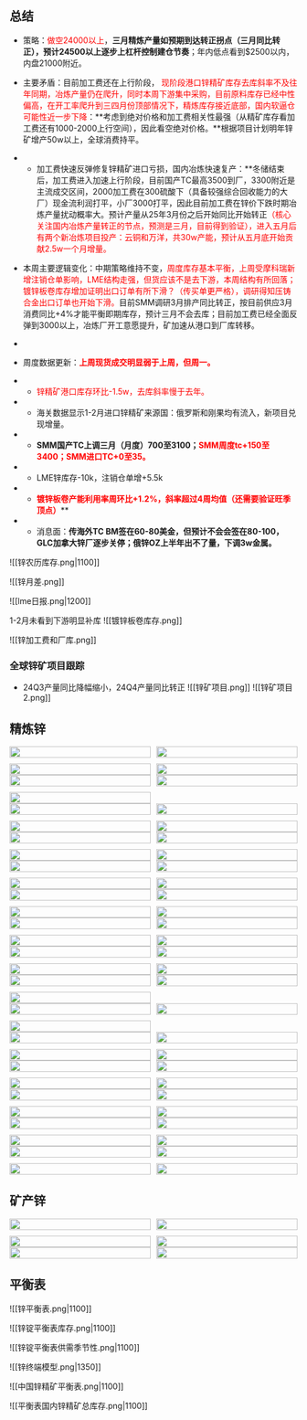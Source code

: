 ## 总结

- 策略：<font color = red>做空24000以上</font>，**三月精炼产量如预期到达转正拐点（三月同比转正），预计24500以上逐步上杠杆控制建仓节奏</font>**；年内低点看到$2500以内，内盘21000附近。
- 主要矛盾：目前加工费还在上行阶段， <font color = red>现阶段港口锌精矿库存去库斜率不及往年同期，冶炼产量仍在爬升，同时本周下游集中采购，目前原料库存已经中性偏高，在开工率爬升到三四月份顶部情况下，精炼库存接近底部，国内软逼仓可能性近一步下降</font>：**考虑到绝对价格和加工费相关性最强（从精矿库存看加工费还有1000-2000上行空间），因此看空绝对价格。**根据项目计划明年锌矿增产50w以上，全球消费持平。

- - 加工费快速反弹修复锌精矿进口亏损，国内冶炼快速复产：**冬储结束后，加工费进入加速上行阶段，目前国产TC最高3500到厂，3300附近是主流成交区间，2000加工费在300硫酸下（具备较强综合回收能力的大厂）现金流利润打平，小厂3000打平，因此目前加工费在锌价下跌时期冶炼产量扰动概率大。预计产量从25年3月份之后开始同比开始转正<font color = red>（核心关注国内冶炼产量转正的节点，预测是三月，目前得到验证），进入五月后有两个新冶炼项目投产：云铜和万洋，共30w产能，预计从五月底开始贡献2.5w一个月增量。</font>


- 本周主要逻辑变化：中期策略维持不变，<font color = red>周度库存基本平衡，上周受摩科瑞新增注销仓单影响，LME结构走强，但货应该不是去下游，本周结构有所回落；镀锌板卷库存增加证明出口订单有所下滑？（传买单更严格），调研得知压铸合金出口订单也开始下滑。</font>目前SMM调研3月排产同比转正，按目前供应3月消费同比+4%才能平衡即期库存，预计三月不会去库；目前加工费已经全面反弹到3000以上，冶炼厂开工意愿提升，矿加速从港口到厂库转移。
- 
- 周度数据更新：<font color = red>**上周现货成交明显弱于上周，但周一。**</font>
- - <font color = red>锌精矿港口库存环比-1.5w，去库斜率慢于去年。</font>
- - 海关数据显示1-2月进口锌精矿来源国：俄罗斯和刚果均有流入，新项目兑现增量。
- - **SMM国产TC上调三月（月度）700至3100；<font color = red>SMM周度tc+150至3400；SMM进口TC+0至35。**</font>
- - LME锌库存-10k，注销仓单增+5.5k
- - <font color = red>**镀锌板卷产能利用率周环比+1.2%，斜率超过4周均值（还需要验证旺季顶点）**</font>**

- - 消息面：**传海外TC BM签在60-80美金，但预计不会会签在80-100，GLC加拿大锌厂逐步关停；俄锌OZ上半年出不了量，下调3w金属。**


![[锌农历库存.png|1100]]

<div STYLE="page-break-after: always;"></div>

![[锌月差.png]]

<div STYLE="page-break-after: always;"></div>

![[lme日报.png|1200]]
<div STYLE="page-break-after: always;"></div>

1-2月未看到下游明显补库
![[镀锌板卷库存.png]]

![[锌加工费和厂库.png]]








### 全球锌矿项目跟踪
- 24Q3产量同比降幅缩小，24Q4产量同比转正
![[锌矿项目.png]]
![[锌矿项目2.png]]

<div STYLE="page-break-after: always;"></div>

## 精炼锌

<div style="display: grid; grid-template-columns: repeat(2, 1fr); gap: 10px; page-break-after: always;">
  <img src="SMM七地锌锭周度库存.png" style="width: 100%;"/>
  <img src="SMM上海、广东、天津三地锌锭周度库存.png" style="width: 100%;"/>
  <img src="锌矿出港：港口汇总.png" style="width: 100%;"/>
  <img src="Mysteel锌精矿：港口库存：中国.png" style="width: 100%;"/>
</div>

<div style="display: grid; grid-template-columns: repeat(2, 1fr); gap: 10px; page-break-after: always;">
  <img src="LME锌0-3.png" style="width: 100%;"/>
  <img src="lme锌库存.png" style="width: 100%;"/>
  <img src="LME锌注销仓单.png" style="width: 100%;"/>  
</div>

<div style="display: grid; grid-template-columns: repeat(2, 1fr); gap: 10px; page-break-after: always;">
  <img src="镀锌板卷：钢铁企业：产量：中国：周.png" style="width: 100%;"/>
  <img src="镀锌板卷：钢铁企业：产能利用率：周.png" style="width: 100%;"/>
  <img src="镀锌板卷：钢铁企业：开工率：周.png" style="width: 100%;"/>  
  <img src="镀锌板卷：库存：中国：周.png" style="width: 100%;"/>
</div>

<div style="display: grid; grid-template-columns: repeat(2, 1fr); gap: 10px; page-break-after: always;">
  <img src="SMM压铸周度产量.png" style="width: 100%;"/>
  <img src="SMM压铸周度原料库存.png" style="width: 100%;"/>
  <img src="SMM压铸周度成品库存.png" style="width: 100%;"/>  
  <img src="SMM 氧化锌周度产量.png" style="width: 100%;"/>  
</div>

<div style="display: grid; grid-template-columns: repeat(2, 1fr); gap: 10px; page-break-after: always;">
  <img src="精炼锌进口盈亏.png" style="width: 100%;"/>
  <img src="锌沪伦比值.png" style="width: 100%;"/>
  <img src="锌精矿日度进口盈亏.png" style="width: 100%;"/>  
  <img src="SMM进口锌溢价：提单.png" style="width: 100%;"/>
</div>

<div style="display: grid; grid-template-columns: repeat(2, 1fr); gap: 10px; page-break-after: always;">
  <img src="上海锌锭现货10：15升贴水.png" style="width: 100%;"/>
  <img src="SMM天津锌锭10：15升贴水.png" style="width: 100%;"/>
  <img src="广东锌锭现货10：15升贴水.png" style="width: 100%;"/>  
  <img src="SMM锌锭溢价：宁波.png" style="width: 100%;"/>
</div>


<div style="display: grid; grid-template-columns: repeat(2, 1fr); gap: 10px; page-break-after: always;">
  <img src="SMM广东地区锌锭入库.png" style="width: 100%;"/>
  <img src="SMM广东地区锌锭出库.png" style="width: 100%;"/>
  <img src="SMM上海进口锌入库.png" style="width: 100%;"/>  
  <img src="SMM上海进口锌出库.png" style="width: 100%;"/>
</div>

<div style="display: grid; grid-template-columns: repeat(2, 1fr); gap: 10px; page-break-after: always;">
  <img src="SMM 镀锌周度开工率.png" style="width: 100%;"/>
  <img src="镀锌新样本开工率.png" style="width: 100%;"/>
  <img src="SMM 镀锌周度产量.png" style="width: 100%;"/>  
  <img src="镀锌_新样本原料库存.png" style="width: 100%;"/>
</div>

<div style="display: grid; grid-template-columns: repeat(2, 1fr); gap: 10px; page-break-after: always;">
  <img src="镀锌板卷：库存：中国：周.png" style="width: 100%;"/>
  <img src="镀锌板卷：钢铁企业：厂内库存：周.png" style="width: 100%;"/>
  <img src="镀锌管利润.png" style="width: 100%;"/>  
</div>



<div style="display: grid; grid-template-columns: repeat(2, 1fr); gap: 10px; page-break-after: always;">
  <img src="彩涂板卷：钢铁企业：产量：中国：周.png" style="width: 100%;"/>
  <img src="彩涂板卷：钢铁企业：产能利用率：中国：周.png" style="width: 100%;"/>
  <img src="彩涂板卷：钢铁企业：开工率：中国：周.png" style="width: 100%;"/>  
</div>

<div style="display: grid; grid-template-columns: repeat(2, 1fr); gap: 10px; page-break-after: always;">
  <img src="SMM镀锌板月度开工率.png" style="width: 100%;"/>
  <img src="SMM镀锌板月度开工率：预测值.png" style="width: 100%;"/>
  <img src="SMM镀锌板月度成品库存.png" style="width: 100%;"/>  
  <img src="镀锌板带：出口数量合计：月.png" style="width: 100%;"/>  
</div>

<div style="display: grid; grid-template-columns: repeat(2, 1fr); gap: 10px; page-break-after: always;">
  <img src="SMM镀锌板月度开工率.png" style="width: 100%;"/>
  <img src="SMM镀锌板月度开工率：预测值.png" style="width: 100%;"/>
  <img src="SMM镀锌板月度成品库存.png" style="width: 100%;"/>  
  <img src="镀锌板带：出口数量合计：月.png" style="width: 100%;"/>  
</div>


<div style="display: grid; grid-template-columns: repeat(2, 1fr); gap: 10px; page-break-after: always;">
  <img src="SMM锌锭月度产量.png" style="width: 100%;"/>
  <img src="SMM精炼锌月度总开工率.png" style="width: 100%;"/>
  <img src="冶炼厂热镀锌合金月度产量.png" style="width: 100%;"/>  
  <img src="冶炼厂压铸锌合金月度产量.png" style="width: 100%;"/>  
</div>


<div style="display: grid; grid-template-columns: repeat(2, 1fr); gap: 10px; page-break-after: always;">
  <img src="精炼锌企业生产利润.png" style="width: 100%;"/>
  <img src="锌精矿综合周度加工费：价格分享后.png" style="width: 100%;"/>
  <img src="SMM精炼锌冶炼厂月度原料库存金属量.png" style="width: 100%;"/>  
  <img src="SMM精炼锌冶炼厂月度成品库存.png" style="width: 100%;"/>  
</div>

<div style="display: grid; grid-template-columns: repeat(2, 1fr); gap: 10px; page-break-after: always;">
  <img src="中国精炼锌月度进口量.png" style="width: 100%;"/>
  <img src="中国精炼锌月度出口量.png" style="width: 100%;"/>
  <img src="SMM精炼锌冶炼厂月度原料库存金属量.png" style="width: 100%;"/>  
  <img src="SMM精炼锌冶炼厂月度成品库存.png" style="width: 100%;"/>  
</div>

## 矿产锌

<div style="display: grid; grid-template-columns: repeat(2, 1fr); gap: 10px; page-break-after: always;">
  <img src="Zn50国产TC：周：平均价.png" style="width: 100%;"/>
  <img src="Zn50进口TC：周：平均价.png" style="width: 100%;"/>
  <img src="锌精矿企业生产利润.png" style="width: 100%;"/>  
  <img src="SMM精炼锌冶炼厂月度原料库存金属量.png" style="width: 100%;"/>  
</div>

<div style="display: grid; grid-template-columns: repeat(2, 1fr); gap: 10px; page-break-after: always;">
  <img src="SMM锌精矿新样本产量.png" style="width: 100%;"/>
  <img src="SMM锌精矿老样本月度全国开工率.png" style="width: 100%;"/>
</div>


## 平衡表

![[锌平衡表.png|1100]]

<div STYLE="page-break-after: always;"></div>


![[锌锭平衡表库存.png|1100]]

<div STYLE="page-break-after: always;"></div>


![[锌锭平衡表供需季节性.png|1100]]

<div STYLE="page-break-after: always;"></div>

![[锌终端模型.png|1350]]

<div STYLE="page-break-after: always;"></div>

![[中国锌精矿平衡表.png|1100]]

<div STYLE="page-break-after: always;"></div>

![[平衡表国内锌精矿总库存.png|1100]]

<div STYLE="page-break-after: always;"></div>

